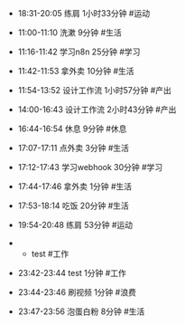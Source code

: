 
- 18:31-20:05 练肩 1小时33分钟 #运动

- 11:00-11:10 洗漱 9分钟 #生活
- 11:16-11:42 学习n8n 25分钟 #学习
- 11:42-11:53 拿外卖 10分钟 #生活
- 11:54-13:52 设计工作流 1小时57分钟 #产出
- 14:00-16:43 设计工作流 2小时43分钟 #产出
- 16:44-16:54 休息 9分钟 #休息
- 17:07-17:11 点外卖 3分钟 #生活
- 17:12-17:43 学习webhook 30分钟 #学习
- 17:44-17:46 拿外卖 1分钟 #生活
- 17:53-18:14 吃饭 20分钟 #生活
- 19:54-20:48 练肩 53分钟 #运动
- - test  #工作
- 23:42-23:44 test 1分钟 #工作
- 23:44-23:46 刷视频 1分钟 #浪费
- 23:47-23:56 泡蛋白粉 8分钟 #生活